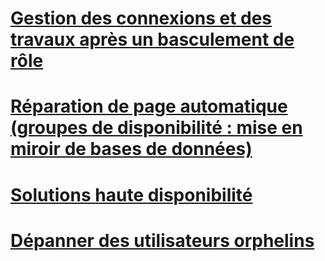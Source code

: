 # [Gestion des connexions et des travaux après un basculement de rôle](management-of-logins-and-jobs-after-role-switching-sql-server.md)
# [Réparation de page automatique (groupes de disponibilité : mise en miroir de bases de données)](automatic-page-repair-availability-groups-database-mirroring.md)
# [Solutions haute disponibilité](high-availability-solutions-sql-server.md)
# [Dépanner des utilisateurs orphelins](troubleshoot-orphaned-users-sql-server.md)
